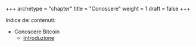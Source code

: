 +++
archetype = "chapter"
title = "Conoscere"
weight = 1
draft = false
+++

Indice dei contenuti:

- Conoscere Bitcoin
	- [Introduzione](https://trama81.github.io/bitcoin/1_conoscere/1_conoscere_bitcoin/1_introduzione/index.html)


